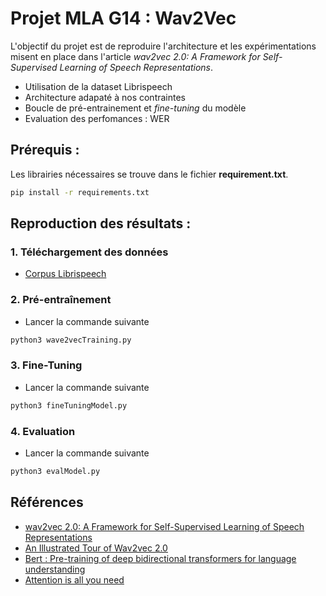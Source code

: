 # Projet MLA G14 : Wav2Vec

L'objectif du projet est de reproduire l'architecture et les expérimentations misent en place dans l'article *wav2vec 2.0: A Framework for Self-Supervised Learning of Speech Representations*.
- Utilisation de la dataset Librispeech
- Architecture adapaté à nos contraintes
- Boucle de pré-entrainement et *fine-tuning* du modèle
- Evaluation des perfomances : WER

## Prérequis :
Les librairies nécessaires se trouve dans le fichier **requirement.txt**.  

```bash
pip install -r requirements.txt
```

## Reproduction des résultats :

### 1. Téléchargement des données
- [Corpus Librispeech](https://www.openslr.org/12) 

### 2. Pré-entraînement
- Lancer la commande suivante
```bash
python3 wave2vecTraining.py
```
### 3. Fine-Tuning
- Lancer la commande suivante
```bash
python3 fineTuningModel.py
```
### 4. Evaluation
- Lancer la commande suivante
```bash
python3 evalModel.py
```

## Références
- [wav2vec 2.0: A Framework for Self-Supervised Learning of Speech Representations](https://arxiv.org/pdf/2006.11477)
- [An Illustrated Tour of Wav2vec 2.0](https://jonathanbgn.com/2021/09/30/illustrated-wav2vec-2.html)
- [Bert : Pre-training of deep bidirectional transformers for language understanding](https://arxiv.org/pdf/1810.04805)
- [Attention is all you need](https://arxiv.org/pdf/1706.03762)
